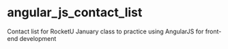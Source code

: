 angular_js_contact_list
=======================

Contact list for RocketU January class to practice using AngularJS for front-end development
